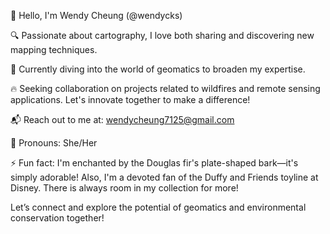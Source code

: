 👋 Hello, I'm Wendy Cheung (@wendycks)

🔍 Passionate about cartography, I love both sharing and discovering new mapping techniques.

🌿 Currently diving into the world of geomatics to broaden my expertise.

🔥 Seeking collaboration on projects related to wildfires and remote sensing applications. Let's innovate together to make a difference!

📬 Reach out to me at: wendycheung7125@gmail.com

👤 Pronouns: She/Her

⚡ Fun fact: I'm enchanted by the Douglas fir's plate-shaped bark—it's simply adorable! Also, I'm a devoted fan of the Duffy and Friends toyline at Disney. There is always room in my collection for more!

Let’s connect and explore the potential of geomatics and environmental conservation together!

<!---
wendycks/wendycks is a ✨ special ✨ repository because its `README.md` (this file) appears on your GitHub profile.
You can click the Preview link to take a look at your changes.
--->
